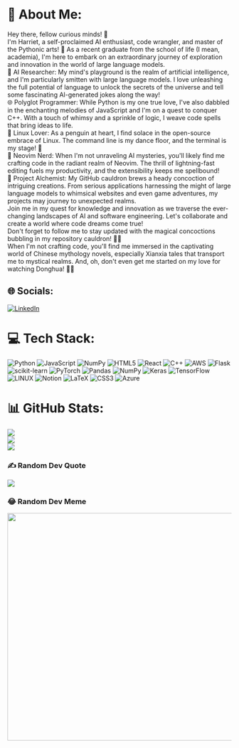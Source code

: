 # 💫 About Me:
Hey there, fellow curious minds! 👋<br>I'm Harriet, a self-proclaimed AI enthusiast, code wrangler, and master of the Pythonic arts! 🐍 As a recent graduate from the school of life (I mean, academia), I'm here to embark on an extraordinary journey of exploration and innovation in the world of large language models.<br>🧠 AI Researcher: My mind's playground is the realm of artificial intelligence, and I'm particularly smitten with large language models. I love unleashing the full potential of language to unlock the secrets of the universe and tell some fascinating AI-generated jokes along the way!<br>🌐 Polyglot Programmer: While Python is my one true love, I've also dabbled in the enchanting melodies of JavaScript and I'm on a quest to conquer C++. With a touch of whimsy and a sprinkle of logic, I weave code spells that bring ideas to life.<br>🐧 Linux Lover: As a penguin at heart, I find solace in the open-source embrace of Linux. The command line is my dance floor, and the terminal is my stage! 🕺<br>📝 Neovim Nerd: When I'm not unraveling AI mysteries, you'll likely find me crafting code in the radiant realm of Neovim. The thrill of lightning-fast editing fuels my productivity, and the extensibility keeps me spellbound!<br>🚀 Project Alchemist: My GitHub cauldron brews a heady concoction of intriguing creations. From serious applications harnessing the might of large language models to whimsical websites and even game adventures, my projects may journey to unexpected realms.<br>Join me in my quest for knowledge and innovation as we traverse the ever-changing landscapes of AI and software engineering. Let's collaborate and create a world where code dreams come true!<br>Don't forget to follow me to stay updated with the magical concoctions bubbling in my repository cauldron! 🧙‍♂️<br>When I'm not crafting code, you'll find me immersed in the captivating world of Chinese mythology novels, especially Xianxia tales that transport me to mystical realms. And, oh, don't even get me started on my love for watching Donghua! 🎎✨


## 🌐 Socials:
[![LinkedIn](https://img.shields.io/badge/LinkedIn-%230077B5.svg?logo=linkedin&logoColor=white)](https://linkedin.com/in/https://www.linkedin.com/in/harriet-fiagbor-ab1062182/) 

# 💻 Tech Stack:
![Python](https://img.shields.io/badge/python-3670A0?style=for-the-badge&logo=python&logoColor=ffdd54) ![JavaScript](https://img.shields.io/badge/javascript-%23323330.svg?style=for-the-badge&logo=javascript&logoColor=%23F7DF1E) ![NumPy](https://img.shields.io/badge/numpy-%23013243.svg?style=for-the-badge&logo=numpy&logoColor=white) ![HTML5](https://img.shields.io/badge/html5-%23E34F26.svg?style=for-the-badge&logo=html5&logoColor=white) ![React](https://img.shields.io/badge/react-%2320232a.svg?style=for-the-badge&logo=react&logoColor=%2361DAFB) ![C++](https://img.shields.io/badge/c++-%2300599C.svg?style=for-the-badge&logo=c%2B%2B&logoColor=white) ![AWS](https://img.shields.io/badge/AWS-%23FF9900.svg?style=for-the-badge&logo=amazon-aws&logoColor=white) ![Flask](https://img.shields.io/badge/flask-%23000.svg?style=for-the-badge&logo=flask&logoColor=white) ![scikit-learn](https://img.shields.io/badge/scikit--learn-%23F7931E.svg?style=for-the-badge&logo=scikit-learn&logoColor=white) ![PyTorch](https://img.shields.io/badge/PyTorch-%23EE4C2C.svg?style=for-the-badge&logo=PyTorch&logoColor=white) ![Pandas](https://img.shields.io/badge/pandas-%23150458.svg?style=for-the-badge&logo=pandas&logoColor=white) ![NumPy](https://img.shields.io/badge/numpy-%23013243.svg?style=for-the-badge&logo=numpy&logoColor=white) ![Keras](https://img.shields.io/badge/Keras-%23D00000.svg?style=for-the-badge&logo=Keras&logoColor=white) ![TensorFlow](https://img.shields.io/badge/TensorFlow-%23FF6F00.svg?style=for-the-badge&logo=TensorFlow&logoColor=white) ![LINUX](https://img.shields.io/badge/Linux-FCC624?style=for-the-badge&logo=linux&logoColor=black) ![Notion](https://img.shields.io/badge/Notion-%23000000.svg?style=for-the-badge&logo=notion&logoColor=white) ![LaTeX](https://img.shields.io/badge/latex-%23008080.svg?style=for-the-badge&logo=latex&logoColor=white) ![CSS3](https://img.shields.io/badge/css3-%231572B6.svg?style=for-the-badge&logo=css3&logoColor=white) ![Azure](https://img.shields.io/badge/azure-%230072C6.svg?style=for-the-badge&logo=azure-devops&logoColor=white)
# 📊 GitHub Stats:
![](https://github-readme-stats.vercel.app/api?username=harrietfiagbor&theme=dark&hide_border=false&include_all_commits=false&count_private=false)<br/>
![](https://github-readme-streak-stats.herokuapp.com/?user=harrietfiagbor&theme=dark&hide_border=false)<br/>
![](https://github-readme-stats.vercel.app/api/top-langs/?username=harrietfiagbor&theme=dark&hide_border=false&include_all_commits=false&count_private=false&layout=compact)

### ✍️ Random Dev Quote
![](https://quotes-github-readme.vercel.app/api?type=horizontal&theme=radical)

### 😂 Random Dev Meme
<img src="https://rm.up.railway.app/" width="512px"/>

<!-- Proudly created with GPRM ( https://gprm.itsvg.in ) -->

<!---
harrietfiagbor/harrietfiagbor is a ✨ special ✨ repository because its `README.md` (this file) appears on your GitHub profile.
You can click the Preview link to take a look at your changes.
--->
